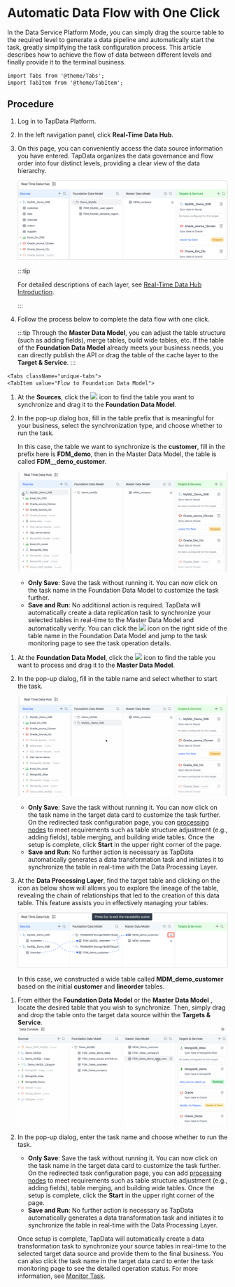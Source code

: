 # Automatic Data Flow with One Click


In the Data Service Platform Mode, you can simply drag the source table to the required level to generate a data pipeline and automatically start the task, greatly simplifying the task configuration process. This article describes how to achieve the flow of data between different levels and finally provide it to the terminal business.

```mdx-code-block
import Tabs from '@theme/Tabs';
import TabItem from '@theme/TabItem';
```


## Procedure

1. Log in to TapData Platform.

2. In the left navigation panel, click **Real-Time Data Hub**.

3. On this page, you can conveniently access the data source information you have entered. TapData organizes the data governance and flow order into four distinct levels, providing a clear view of the data hierarchy.

   ![Data Service Platform Page](../../../images/view_dashboard.png)

   :::tip

   For detailed descriptions of each layer, see [Real-Time Data Hub Introduction](enable-daas-mode.md).

   :::

4. Follow the process below to complete the data flow with one click.

   :::tip
   Through the **Master Data Model**, you can adjust the table structure (such as adding fields), merge tables, build wide tables, etc. If the table of the **Foundation Data Model** already meets your business needs, you can directly publish the API or drag the table of the cache layer to the **Target & Service**.
   :::

```mdx-code-block
<Tabs className="unique-tabs">
<TabItem value="Flow to Foundation Data Model">
```
1. At the <b>Sources</b>, click the <img src='/img/search_icon.png'></img> icon to find the table you want to synchronize and drag it to the **Foundation Data Model**.

2. In the pop-up dialog box,  fill in the table prefix that is meaningful for your business, select the synchronization type, and choose whether to run the task.

   In this case, the table we want to synchronize is the <b>customer</b>, fill in the prefix here is <b>FDM_demo</b>, then in the Master Data Model, the table is called <b>FDM__demo_customer</b>.

   ![Create Task1](../../../images/create_cache_task.gif)

    * **Only Save**: Save the task without running it. You can now click on the task name in the Foundation Data Model to customize the task further.
    * **Save and Run**: No additional action is required. TapData will automatically create a data replication task to synchronize your selected tables in real-time to the Master Data Model and automatically verify. You can click the <img src='/img/detail_icon.png'></img> icon on the right side of the table name in the Foundation Data Model and jump to the task monitoring page to see the task operation details.



</TabItem>

<TabItem value="Flow to Master Data Model">

1. At the **Foundation Data Model**, click the <img src='/img/search_icon.png'></img> icon to find the table you want to process and drag it to the **Master Data Model**.

2. In the pop-up dialog, fill in the table name and select whether to start the task.

   ![Create MDM Task](../../../images/create_mdm_task.gif)

    * <b>Only Save</b>: Save the task without running it. You can now click on the task name in the target data card to customize the task further. On the redirected task configuration page, you can <a href="../../data-development/process-node">processing nodes</a> to meet requirements such as table structure adjustment (e.g., adding fields), table merging, and building wide tables. Once the setup is complete, click <b>Start</b> in the upper right corner of the page.
    * **Save and Run**: No further action is necessary as TapData automatically generates a data transformation task and initiates it to synchronize the table in real-time with the Data Processing Layer.

3. At the <b>Data Processing Layer</b>, find the target table and clicking on the icon as below show will allows you to explore the lineage of the table, revealing the chain of relationships that led to the creation of this data table. This feature assists you in effectively managing your tables.

   ![View Lineage](../../../images/view_table_lineage.png)

   In this case, we constructed a wide table called **MDM_demo_customer** based on the initial **customer** and **lineorder** tables.

</TabItem>

<TabItem value="Flow to Target & Services">

1. From either the **Foundation Data Model** or the **Master Data Model** , locate the desired table that you wish to synchronize. Then, simply drag and drop the table onto the target data source within the **Targets & Service**.
   ![](../../../images/analyze_customer.gif)

2. In the pop-up dialog, enter the task name and choose whether to run the task.

    * <b>Only Save</b>: Save the task without running it. You can now click on the task name in the target data card to customize the task further. On the redirected task configuration page, you can add [processing nodes](../../data-development/process-node.md) to meet requirements such as table structure adjustment (e.g., adding fields), table merging, and building wide tables. Once the setup is complete, click the <b>Start</b> in the upper right corner of the page.
    * <b>Save and Run</b>: No further action is necessary as TapData automatically generates a data transformation task and initiates it to synchronize the table in real-time with the Data Processing Layer.

   Once setup is complete, TapData will automatically create a data transformation task to synchronize your source tables in real-time to the selected target data source and provide them to the final business. You can also click the task name in the target data card to enter the task monitoring page to see the detailed operation status. For more information, see <a href="../../data-development/monitor-task">Monitor Task</a>.

</TabItem>

</Tabs>
